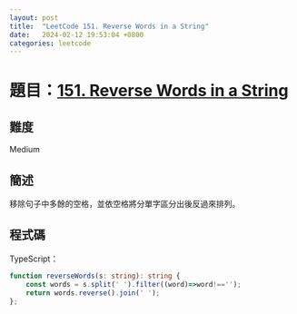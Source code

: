 ```yaml
---
layout: post
title:  "LeetCode 151. Reverse Words in a String"
date:   2024-02-12 19:53:04 +0800
categories: leetcode
---
```


# 題目：[151. Reverse Words in a String](https://leetcode.com/problems/reverse-words-in-a-string)

## 難度
Medium

## 簡述
移除句子中多餘的空格，並依空格將分單字區分出後反過來排列。

## 程式碼
TypeScript：
```typescript
function reverseWords(s: string): string {
    const words = s.split(' ').filter((word)=>word!=='');
    return words.reverse().join(' ');  
};
```